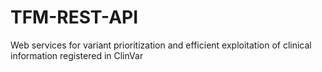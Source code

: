 # TFM-REST-API
Web services for variant prioritization and efficient exploitation of clinical information registered in ClinVar
